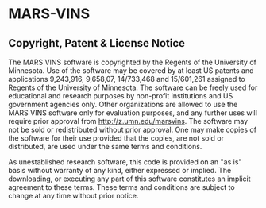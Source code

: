 # MARS-VINS
## Copyright, Patent & License Notice
The MARS VINS software is copyrighted by the Regents of the University of
Minnesota. Use of the software may be covered by at least US patents and
applications 9,243,916, 9,658,07, 14/733,468 and 15/601,261 assigned to Regents
of the University of Minnesota. The software can be freely used for educational
and research purposes by non-profit institutions and US government agencies
only. Other organizations are allowed to use the MARS VINS software only for
evaluation purposes, and any further uses will require prior approval from
http://z.umn.edu/marsvins. The software may not be sold or redistributed
without prior approval. One may make copies of the software for their use
provided that the copies, are not sold or distributed, are used under the same
terms and conditions.

As unestablished research software, this code is provided on an "as is" basis
without warranty of any kind, either expressed or implied. The downloading, or
executing any part of this software constitutes an implicit agreement to these
terms. These terms and conditions are subject to change at any time without
prior notice.
